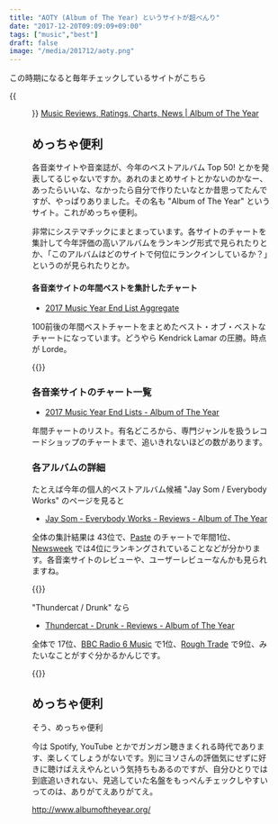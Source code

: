```yaml
---
title: "AOTY (Album of The Year) というサイトが超べんり"
date: "2017-12-20T09:09:09+09:00"
tags: ["music","best"]
draft: false
image: "/media/201712/aoty.png"
---
```


この時期になると毎年チェックしているサイトがこちら

{{<figure src="/media/201712/aoty.png" link="http://www.albumoftheyear.org/">}}
[Music Reviews, Ratings, Charts, News | Album of The Year](http://www.albumoftheyear.org/)

## めっちゃ便利

各音楽サイトや音楽誌が、今年のベストアルバム Top 50! とかを発表してるじゃないですか。あれのまとめサイトとかないのかなー、あったらいいな、なかったら自分で作りたいなとか昔思ってたんですが、やっぱりありました。その名も "Album of The Year" というサイト。これがめっちゃ便利。

非常にシステマチックにまとまっています。各サイトのチャートを集計して今年評価の高いアルバムをランキング形式で見られたりとか、「このアルバムはどのサイトで何位にランクインしているか？」というのが見られたりとか。

#### 各音楽サイトの年間ベストを集計したチャート

- [2017 Music Year End List Aggregate](http://www.albumoftheyear.org/list/summary/2017/)

100前後の年間ベストチャートをまとめたベスト・オブ・ベストなチャートになっています。どうやら Kendrick Lamar の圧勝。時点が Lorde。

{{<amazon asin="B071CQZKW9" title="Kendrick Lamar / damn">}}

### 各音楽サイトのチャート一覧

- [2017 Music Year End Lists - Album of The Year](http://www.albumoftheyear.org/lists.php)

年間チャートのリスト。有名どころから、専門ジャンルを扱うレコードショップのチャートまで、追いきれないほどの数があります。

### 各アルバムの詳細

たとえば今年の個人的ベストアルバム候補 "Jay Som / Everybody Works" のページを見ると

- [Jay Som - Everybody Works - Reviews - Album of The Year](http://www.albumoftheyear.org/album/69379-jay-som-everybody-works.php)

全体の集計結果は 43位で、[Paste](http://www.albumoftheyear.org/list/806-pastes-50-best-albums-of-2017/?s=asc) のチャートで年間1位、[Newsweek](http://www.albumoftheyear.org/list/911-newsweeks-best-albums-of-2017/?s=asc) では4位にランキングされていることなどが分かります。各音楽サイトのレビューや、ユーザーレビューなんかも見られますね。

{{<amazon asin="B01NAT4L6M" title="Jay Som / Everybody Works">}}

"Thundercat / Drunk" なら 

- [Thundercat - Drunk - Reviews - Album of The Year](http://www.albumoftheyear.org/album/70613-thundercat-drunk.php)

全体で 17位、[BBC Radio 6 Music](http://www.albumoftheyear.org/list/805-bbc-radio-6-musics-albums-of-the-year-2017/?s=asc) で1位、[Rough Trade](http://www.albumoftheyear.org/list/793-rough-trades-albums-of-the-year-2017/?s=asc) で9位、みたいなことがすぐ分かるかんじです。

{{<amazon asin="B01N5P6ZYO" title="Thundercat / Drunk">}}

## めっちゃ便利

そう、めっちゃ便利

今は Spotify, YouTube とかでガンガン聴きまくれる時代であります、楽しくてしょうがないです。別にヨソさんの評価気にせずに好きに聴けばええやんという気持ちもあるのですが、自分ひとりでは到底追いきれない、見逃していた名盤をもっぺんチェックしやすいってのは、ありがてえありがてえ。

<http://www.albumoftheyear.org/>

